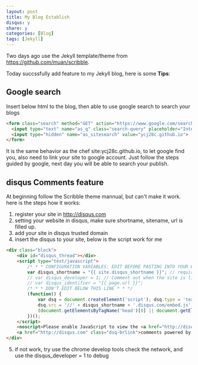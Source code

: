 ```yaml
---
layout: post
title: My Blog Establish
disqus: y
share: y
categories: [Blog]
tags: [Jekyll]
---
```


Two days ago use the Jekyll template/theme from https://github.com/muan/scribble.

Today succssfully add feature to my Jekyll blog, here is some **Tips**:

Google search
--------------
Insert below html to the blog, then able to use google search to search your blogs

```html
<form class="search" method="GET" action="https://www.google.com/search">
  <input type="text" name="as_q" class="search-query" placeholder="Internal Search">
  <input type="hidden" name="as_sitesearch" value="ycj28c.github.io">
</form>
```
It is the same behavior as the chef site:ycj28c.github.io, to let google find you, also need to link your site to google account. Just follow the steps guided by google, next day you will be able to search your publish.

disqus Comments feature
-----------------------
At beginning follow the Scribble theme mannual, but can't make it work. here is the steps how it works:
1. register your site in http://disqus.com
2. setting your website in disqus, make sure shortname, sitename, url is filled up.
3. add your site in disqus trusted domain
4. insert the disqus to your site, below is the script work for me 

```html
<div class="block">
    <div id="disqus_thread"></div>
    <script type="text/javascript">
        /* * * CONFIGURATION VARIABLES: EDIT BEFORE PASTING INTO YOUR WEBPAGE * * */
        var disqus_shortname = "{{ site.disqus_shortname }}"; // required: replace example with your forum shortname
        // var disqus_developer = 1; // Comment out when the site is live
        // var disqus_identifier = "{{ page.url }}";
        /* * * DON'T EDIT BELOW THIS LINE * * */
        (function() {
            var dsq = document.createElement('script'); dsq.type = 'text/javascript'; dsq.async = true;
            dsq.src = '//' + disqus_shortname + '.disqus.com/embed.js';
            (document.getElementsByTagName('head')[0] || document.getElementsByTagName('body')[0]).appendChild(dsq);
        })();
    </script>
    <noscript>Please enable JavaScript to view the <a href="http://disqus.com/?ref_noscript">comments powered by Disqus.</a></noscript>
    <a href="http://disqus.com" class="dsq-brlink">comments powered by <span class="logo-disqus">Disqus</span></a>
</div>
```
5. if not work, try use the chrome develop tools check the network, and use the disqus_developer = 1 to debug
